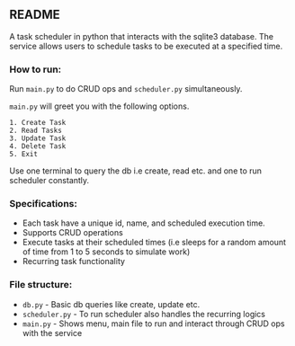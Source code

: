 ## README
A task scheduler in python that interacts with the sqlite3 database. The service allows users to schedule tasks to be executed at a specified time.

### How to run:
Run `main.py` to do CRUD ops and `scheduler.py` simultaneously.

`main.py` will greet you with the following options.
```
1. Create Task
2. Read Tasks
3. Update Task
4. Delete Task
5. Exit
```
Use one terminal to query the db i.e create, read etc. and one to run scheduler constantly.
### Specifications:
- Each task have a unique id, name, and scheduled execution time.
- Supports CRUD operations
- Execute tasks at their scheduled times (i.e sleeps for a random amount of time from 1 to 5 seconds to simulate work)
- Recurring task functionality

### File structure:
- `db.py` - Basic db queries like create, update etc.
- `scheduler.py` - To run scheduler also handles the recurring logics
- `main.py` - Shows menu, main file to run and interact through CRUD ops with the service

